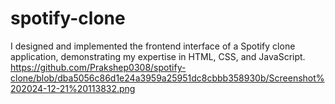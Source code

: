 # spotify-clone
I designed and implemented the frontend interface of a Spotify clone application, demonstrating my expertise in HTML, CSS, and JavaScript.
https://github.com/Prakshep0308/spotify-clone/blob/dba5056c86d1e24a3959a25951dc8cbbb358930b/Screenshot%202024-12-21%20113832.png
